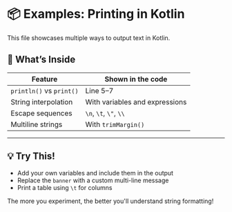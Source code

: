 # 📦 Examples: Printing in Kotlin

This file showcases multiple ways to output text in Kotlin.

## 🧪 What’s Inside

| Feature                       | Shown in the code                         |
|------------------------------|-------------------------------------------|
| `println()` vs `print()`     | Line 5–7                                  |
| String interpolation         | With variables and expressions            |
| Escape sequences             | `\n`, `\t`, `\"`, `\\`                     |
| Multiline strings            | With `trimMargin()`                       |

---

## 💡 Try This!

- Add your own variables and include them in the output
- Replace the `banner` with a custom multi-line message
- Print a table using `\t` for columns

The more you experiment, the better you'll understand string formatting!
